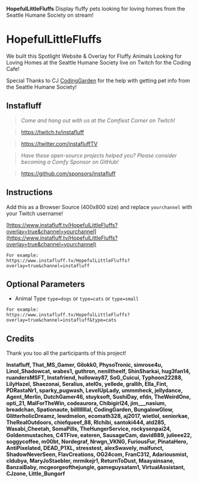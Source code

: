 **HopefulLittleFluffs** Display fluffy pets looking for loving homes from the Seattle Humane Society on stream!

# HopefulLittleFluffs
We built this Spotlight Website & Overlay for Fluffy Animals Looking for Loving Homes at the Seattle Humane Society live on Twitch for the Coding Cafe!

Special Thanks to CJ [CodingGarden](https://twitch.tv/CodingGarden) for the help with getting pet info from the Seattle Humane Society!

## Instafluff ##
> *Come and hang out with us at the Comfiest Corner on Twitch!*

> https://twitch.tv/instafluff

> https://twitter.com/instafluffTV

> *Have these open-source projects helped you? Please consider becoming a Comfy Sponsor on GitHub!*

> https://github.com/sponsors/instafluff

## Instructions ##

Add this as a Browser Source (400x800 size) and replace `yourchannel` with your Twitch username!

[https://www.instafluff.tv/HopefulLittleFluffs?overlay=true&channel=yourchannel](https://www.instafluff.tv/HopefulLittleFluffs?overlay=true&channel=yourchannel)

```
For example:
https://www.instafluff.tv/HopefulLittleFluffs?overlay=true&channel=instafluff
```

## Optional Parameters ##

- Animal Type `type=dogs` or `type=cats` or `type=small`

```
For example:
https://www.instafluff.tv/HopefulLittleFluffs?overlay=true&channel=instafluff&type=cats
```

## Credits ##
Thank you too all the participants of this project!

**Instafluff, That_MS_Gamer, Gilokk0, PhysoTronic, simrose4u, Linol_Shadowcat, wabes1, guthron, neniltheelf, ShinSharkai, hug3fan14, ruandersMSFT, Instafriend, holloway87, SoG_Cuicui, Typhoon22288, LilyHazel, Shaezonai, Seralius, atel0s, yellede, grallih, Ella_Fint, PDRastaNr1, sparky_pugwash, LevelUpLady, ummmheck, jellydance, Agent_Merlin, DutchGamer46, stuyksoft, SushiDay, efdn, TheWeirdOne, opti_21, MalForTheWin, codeaurora, Chibigirl24, jim___nasium, breadchan, Spationaute, billllllllal, CodingGarden, BungalowGlow, GlitterholicDreamz, lewdmelon, ecomath328, aj2017, wietlol, seniorkae, TheRealOutdoors, chiefqueef_88, Rlchibi, santoki444, atd285, Wasabi_Cheetah, SomaPills, TheHungerService, rockysenpai24, Goldenmustaches, C4TFive, eateren, SausageCam, david889, julieee22, soggycoffee, m00bt, Nordegraf, Nrwgn_VKNG, FuriousFur, PinataHero, AntiPixelated, DEAD_P1XL, stresstest, alexSwavely, malfunct, ShadowNeverSeen, FlavCreations, OG24com, FranC312, Adariousmist, cldubya, MaryJoStaebler, mrmikejr1, ReturnToDust, Maayainsane, BanzaiBaby, mcgeorgeofthejungle, gameguysatam1, VirtualAssistant, CJzone, Little_Bungorf**
